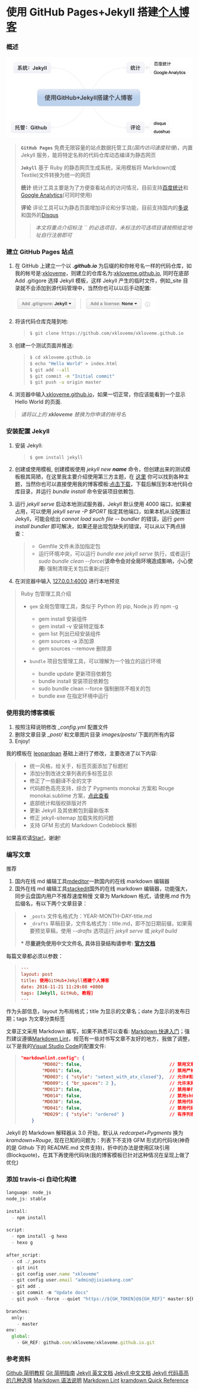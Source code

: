 # 使用 GitHub Pages+Jekyll 搭建[个人博客](https://xkloveme.github.io)

### 概述

![](/assets/build_blog_with_github_and_jekyll/01.jpg)

> **`GitHub Pages`** 免费无限容量的站点数据托管工具(_国内访问速度较慢_)，内置 Jekyll 服务，能将特定名称的代码仓库动态编译为静态网页
>
> **`Jekyll`** 基于 Ruby 的静态网页生成系统，采用模板将 Markdown(或 Textile)文件转换为统一的网页
>
> **统计** 统计工具主要是为了方便查看站点的访问情况，目前支持[百度统计](http://tongji.baidu.com)和[Google Analytics](http://www.google.com/analytics/)(可同时使用)
>
> **评论** 评论工具可以为静态页面增加评论和分享功能，目前支持国内的[多说](http://duoshuo.com)和国外的[Disqus](https://disqus.com)
>
> > _本文将重点介绍标注 `` 的必选项目，未标注的可选项目请按照给定地址自行注册即可_

### 建立 GitHub Pages 站点

1. 在 GitHub 上建立一个以 **_.github.io_** 为后缀的和你帐号名一样的代码仓库，如我的帐号是:[xkloveme](https://github.com/xkloveme)，则建立的仓库名为:[xkloveme.github.io](https://github.com/xkloveme/xkloveme.github.io), 同时在底部 Add .gitigore 选择 Jekyll 模板，这样 Jekyll 产生的临时文件，例如\_site 目录就不会添加到源代码管理中，当然你也可以以后手动配置:

   ![](/assets/build_blog_with_github_and_jekyll/02.jpg)

2. 将该代码仓库克隆到地:

   > ```sh
   > $ git clone https://github.com/xkloveme/xkloveme.github.io
   > ```

3) 创建一个测试页面并推送:

   > ```sh
   > $ cd xkloveme.github.io
   > $ echo "Hello World" > index.html
   > $ git add --all
   > $ git commit -m "Initial commit"
   > $ git push -u origin master
   > ```

4. 浏览器中输入[xkloveme.github.io](https://xkloveme.github.io)，如果一切正常，你应该能看到一个显示 Hello World 的页面.

> _请将以上的 **xkloveme** 替换为你申请的帐号名_

### 安装配置 Jekyll

1. 安装 Jekyll:

   > ```sh
   > $ gem install jekyll
   > ```

2. 创建或使用模板, 创建模板使用 _jekyll new **name**_ 命令，但创建出来的测试模板极其简陋，在这里我主要介绍使用第三方主题，在 [这里](http://jekyllthemes.org) 你可以找到各种主题，当然你也可以直接使用我的博客模板:[点击下载](https://github.com/stidio/stidio.github.io/archive/master.zip)，下载后解压到本地代码仓库目录，并运行 _bundle install_ 命令安装项目依赖包.

3. 运行 _jekyll serve_ 启动本地测试服务器，Jekyll 默认使用 4000 端口，如果被占用，可以使用 _jekyll serve -P \$PORT_ 指定其他端口，如果本机从没配置过 Jekyll，可能会给出 _cannot load such file -- bundler_ 的错误，运行 _gem install bundler_ 即可解决，如果还是出现包缺失的错误，可以从以下两点排查：

   > - Gemfile 文件未添加指定包
   > - 运行环境冲突，可以运行 _bundle exe jekyll serve_ 执行，或者运行 _sudo bundle clean --force_(**该命令会对全局环境造成影响，小心使用**) 强制清理无关包后重新运行

4. 在浏览器中输入 [127.0.0.1:4000](http://127.0.0.1:4000) 进行本地预览

> Ruby 包管理工具介绍
>
> - `gem` 全局包管理工具，类似于 Python 的 pip, Node.js 的 npm -g
>
>   - gem install 安装组件
>   - gem install -v 安装特定版本
>   - gem list 列出已经安装组件
>   - gem sources -a 添加源
>   - gem sources --remove 删除源
>
> - `bundle` 项目包管理工具，可以理解为一个独立的运行环境
>   - bundle update 更新项目依赖包
>   - bundle install 安装项目依赖包
>   - sudo bundle clean --force 强制删除不相关的包
>   - bundle exe 在指定环境中运行

### 使用我的博客模板

1. 按照注释说明修改 _\_config.yml_ 配置文件
2. 删除文章目录 _\_post/_ 和文章图片目录 _images/posts/_ 下面的所有内容
3. Enjoy!

我的模板在 [leopardpan](https://github.com/leopardpan/leopardpan.github.io) 基础上进行了修改，主要改进了以下内容:

> - 统一风格，给关于，标签页面添加了标题栏
> - 添加分割改进文章列表的多标签显示
> - 修正了一些翻译不全的文字
> - 代码颜色高亮支持，综合了 Pygments monokai 方案和 Rouge monokai.sublime 方案，[点此查看](/css/code_style_monokai.css)
> - 底部统计和版权排版对齐
> - 更新 Jekyll 及其依赖包到最新版本
> - 修正 jekyll-sitemap 加载失败的问题
> - 支持 GFM 形式的 Markdown Codeblock 解析

如果喜欢请[Star!](https://github.com/xkloveme/xkloveme.github.io)，谢谢!

### 编写文章

推荐

1. 国内在线 md 编辑工具[mdeditor](https://www.zybuluo.com/mdeditor)一款国内的在线 markdown 编辑器
2. 国外在线 md 编辑工具[stackedit](https://stackedit.io/)国外的在线 markdown 编辑器，功能强大，同步云盘国内用户不推荐速度稍慢
   文章为 Markdown 格式，请使用.md 作为后缀名，有以下两个文章目录：

> - `_posts` 文件名格式为：YEAR-MONTH-DAY-title.md
> - `_drafts` 草稿目录，文件名格式为：title.md，即不加日期前缀，如果需要预览草稿，使用 _\--drafts_ 选项运行 _jekyll serve_ 或 _jekyll build_
>
> **\* 尽量避免使用中文文件名, 具体目录结构请参考: [官方文档](http://jekyll.com.cn/docs/structure/)**

每篇文章都必须以参数：

> ```conf
> ---
> layout: post
> title: 使用GitHub+Jekyll搭建个人博客
> date: 2016-11-21 11:29:08 +0800
> tags: [Jekyll, GitHub, 教程]
> ---
> ```

作为头部信息，layout 为布局格式；title 为显示的文章名；date 为显示的发布日期；tags 为文章分类标签

文章正文采用 Markdown 编写，如果不熟悉可以查看: [Markdown 快速入门](http://wowubuntu.com/markdown/basic.html)；强烈建议遵循[Markdown Lint](https://github.com/DavidAnson/markdownlint/blob/master/doc/Rules.md)，规范有一些对书写文章不友好的地方，我做了调整，以下是我的[Visual Studio Code](https://code.visualstudio.com)的配置文件:

> ```json
> "markdownlint.config": {
>         "MD002": false,                                 // 禁用文章开头必须为H1标题栏
>         "MD001": false,                                 // 禁用严格的标题层级关系(H1->H2->H3...)
>         "MD003": { "style": "setext_with_atx_closed"},  // 允许#和===形式的标题风格混用
>         "MD009": { "br_spaces": 2 },                    // 允许末尾两个空格为<BR/>自动换行模式
>         "MD013": false,                                 // 禁用单行长度限制
>         "MD014": false,                                 // 禁用sh命令以 $ 作为开始
>         "MD038": false,                                 // 禁用代码不以空格作为开始或结束
>         "MD041": false,                                 // 禁用代码段必须有标题栏
>         "MD029": { "style": "ordered" }                 // 有序列表格式为顺序方式
>     }
> ```

Jekyll 的 Markdown 解释器从 3.0 开始，默认从 _redcarpet+Pygments_ 换为 _kramdown+Rouge_, 现在已知的问题为：列表下不支持 GFM 形式的代码块(神奇的是 Github 下的 README.md 文件支持)，折中的办法是使用区块引用(Blockquote)，在其下再使用代码块(我的博客模板已针对这种情况在呈现上做了优化)

### 添加 travis-ci 自动化构建

```js
language: node_js
node_js: stable

install:
  - npm install

script:
  - npm install -g hexo
  - hexo g

after_script:
  - cd ./_posts
  - git init
  - git config user.name "xkloveme"
  - git config user.email "admin@jixiaokang.com"
  - git add .
  - git commit -m "Update docs"
  - git push --force --quiet "https://${GH_TOKEN}@${GH_REF}" master:${P_BRANCH}

branches:
  only:
    - master
env:
  global:
    - GH_REF: github.com/xkloveme/xkloveme.github.io.git
```

### 参考资料

[Github 简明教程](http://www.runoob.com/w3cnote/git-guide.html)
[Git 简明指南](http://rogerdudler.github.io/git-guide/index.zh.html)
[Jekyll 英文文档](https://jekyllrb.com/docs/home/)
[Jekyll 中文文档](http://jekyll.com.cn/docs/home/)
[Jekyll 代码高亮的几种选择](http://blog.csdn.net/qiujuer/article/details/50419279)
[Markdown 语法说明](http://wowubuntu.com/markdown/index.html)
[Markdown Lint](https://github.com/DavidAnson/markdownlint/blob/master/doc/Rules.md)
[kramdown Quick Reference](http://kramdown.gettalong.org/quickref.html)
